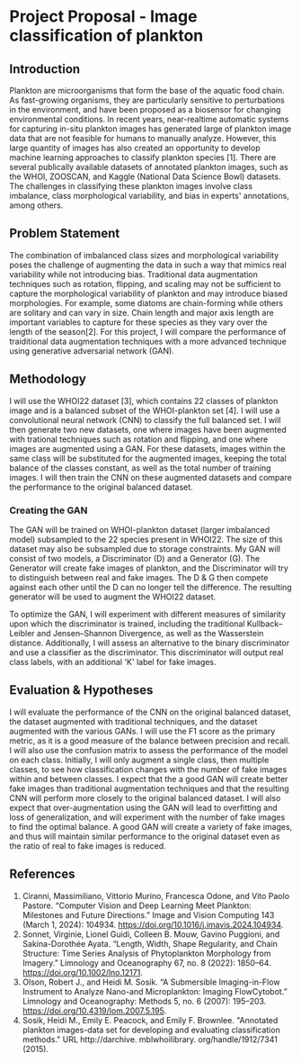 # Project Proposal - Image classification of plankton

## Introduction

Plankton are microorganisms that form the base of the aquatic food chain. As fast-growing organisms, they are particularly sensitive to perturbations in the environment, and have been proposed as a biosensor for changing environmental conditions. In recent years, near-realtime automatic systems for capturing in-situ plankton images has generated large of plankton image data that are not feasible for humans to manually analyze. However, this large quantity of images has also created an opportunity to develop machine learning approaches to classify plankton species [1]. There are several publically available datasets of annotated plankton images, such as the WHOI, ZOOSCAN, and Kaggle (National Data Science Bowl) datasets. The challenges in classifying these plankton images involve class imbalance, class morphological variability, and bias in experts' annotations, among others. 

## Problem Statement

The combination of imbalanced class sizes and morphological variability poses the challenge of augmenting the data in such a way that mimics real variability while not introducing bias. Traditional data augmentation techniques such as rotation, flipping, and scaling may not be sufficient to capture the morphological variability of plankton and may introduce biased morphologies. For example, some diatoms are chain-forming while others are solitary and can vary in size. Chain length and major axis length are important variables to capture for these species as they vary over the length of the season[2]. For this project, I will compare the performance of traiditional data augmentation techniques with a more advanced technique using generative adversarial network (GAN). 

## Methodology

I will use the WHOI22 dataset [3], which contains 22 classes of plankton image and is a balanced subset of the WHOI-plankton set [4]. I will use a convolutional neural network (CNN) to classify the full balanced set. I will then generate two new datasets, one where images have been augmented with trational techniques such as rotation and flipping, and one where images are augmented using a GAN. For these datasets, images within the same class will be substituted for the augmented images, keeping the total balance of the classes constant, as well as the total number of training images. I will then train the CNN on these augmented datasets and compare the performance to the original balanced dataset. 

### Creating the GAN

The GAN will be trained on WHOI-plankton dataset (larger imbalanced model) subsampled to the 22 species present in WHOI22. The size of this dataset may also be subsampled due to storage constraints. My GAN will consist of two models, a Discriminator (D) and a Generator (G). The Generator will create fake images of plankton, and the Discriminator will try to distinguish between real and fake images. The D & G then compete against each other until the D can no longer tell the difference. The resulting generator will be used to augment the WHOI22 dataset. 

To optimize the GAN, I will experiment with different measures of similarity upon which the discriminator is trained, including the traditional Kullback–Leibler and Jensen–Shannon Divergence, as well as the Wasserstein distance. Additionally, I will assess an alternative to the binary discriminator and use a classifier as the discriminator. This discriminator will output real class labels, with an additional 'K' label for fake images. 

## Evaluation & Hypotheses

I will evaluate the performance of the CNN on the original balanced dataset, the dataset augmented with traditional techniques, and the dataset augmented with the various GANs. I will use the F1 score as the primary metric, as it is a good measure of the balance between precision and recall. I will also use the confusion matrix to assess the performance of the model on each class. Initially, I will only augment a single class, then multiple classes, to see how classification changes with the number of fake images within and between classes. I expect that the a good GAN will create better fake images than traditional augmentation techniques and that the resulting CNN will perform more closely to the original balanced dataset. I will also expect that over-augmentation using the GAN will lead to overfitting and loss of generalization, and will experiment with the number of fake images to find the optimal balance. A good GAN will create a variety of fake images, and thus will maintain similar performance to the original dataset even as the ratio of real to fake images is reduced.

## References

1. Ciranni, Massimiliano, Vittorio Murino, Francesca Odone, and Vito Paolo Pastore. “Computer Vision and Deep Learning Meet Plankton: Milestones and Future Directions.” Image and Vision Computing 143 (March 1, 2024): 104934. https://doi.org/10.1016/j.imavis.2024.104934.
2. Sonnet, Virginie, Lionel Guidi, Colleen B. Mouw, Gavino Puggioni, and Sakina-Dorothée Ayata. “Length, Width, Shape Regularity, and Chain Structure: Time Series Analysis of Phytoplankton Morphology from Imagery.” Limnology and Oceanography 67, no. 8 (2022): 1850–64. https://doi.org/10.1002/lno.12171.
3. Olson, Robert J., and Heidi M. Sosik. “A Submersible Imaging-in-Flow Instrument to Analyze Nano-and Microplankton: Imaging FlowCytobot.” Limnology and Oceanography: Methods 5, no. 6 (2007): 195–203. https://doi.org/10.4319/lom.2007.5.195.
4. Sosik, Heidi M., Emily E. Peacock, and Emily F. Brownlee. "Annotated plankton images-data set for developing and evaluating classification methods." URL http://darchive. mblwhoilibrary. org/handle/1912/7341 (2015).
